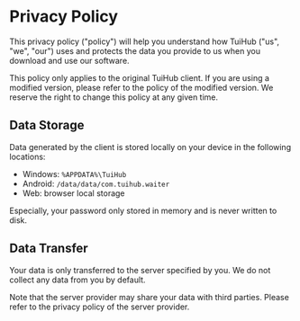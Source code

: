 # Privacy Policy

This privacy policy ("policy") will help you understand how TuiHub ("us", "we", "our") uses and protects the data you provide to us when you download and use our software.

This policy only applies to the original TuiHub client. If you are using a modified version, please refer to the policy of the modified version. We reserve the right to change this policy at any given time.

## Data Storage

Data generated by the client is stored locally on your device in the following locations:
- Windows: `%APPDATA%\TuiHub`
- Android: `/data/data/com.tuihub.waiter`
- Web: browser local storage

Especially, your password only stored in memory and is never written to disk.

## Data Transfer

Your data is only transferred to the server specified by you. We do not collect any data from you by default.   

Note that the server provider may share your data with third parties. Please refer to the privacy policy of the server provider.
